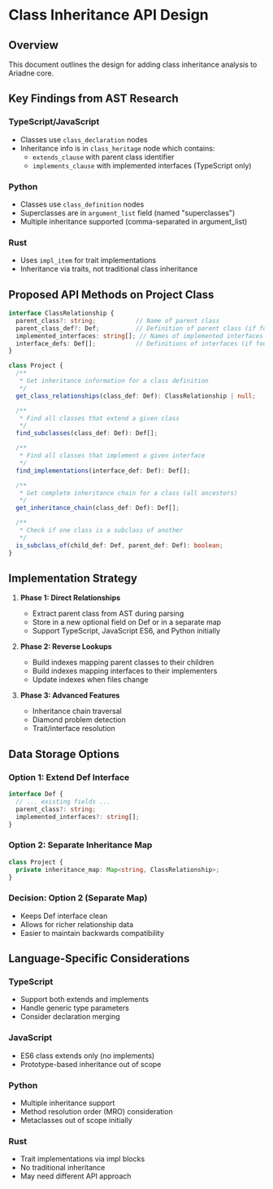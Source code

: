 # Class Inheritance API Design

## Overview

This document outlines the design for adding class inheritance analysis to Ariadne core.

## Key Findings from AST Research

### TypeScript/JavaScript

- Classes use `class_declaration` nodes
- Inheritance info is in `class_heritage` node which contains:
  - `extends_clause` with parent class identifier
  - `implements_clause` with implemented interfaces (TypeScript only)

### Python

- Classes use `class_definition` nodes  
- Superclasses are in `argument_list` field (named "superclasses")
- Multiple inheritance supported (comma-separated in argument_list)

### Rust

- Uses `impl_item` for trait implementations
- Inheritance via traits, not traditional class inheritance

## Proposed API Methods on Project Class

```typescript
interface ClassRelationship {
  parent_class?: string;           // Name of parent class
  parent_class_def?: Def;          // Definition of parent class (if found)
  implemented_interfaces: string[]; // Names of implemented interfaces
  interface_defs: Def[];           // Definitions of interfaces (if found)
}

class Project {
  /**
   * Get inheritance information for a class definition
   */
  get_class_relationships(class_def: Def): ClassRelationship | null;

  /**
   * Find all classes that extend a given class
   */
  find_subclasses(class_def: Def): Def[];

  /**
   * Find all classes that implement a given interface
   */
  find_implementations(interface_def: Def): Def[];

  /**
   * Get complete inheritance chain for a class (all ancestors)
   */
  get_inheritance_chain(class_def: Def): Def[];

  /**
   * Check if one class is a subclass of another
   */
  is_subclass_of(child_def: Def, parent_def: Def): boolean;
}
```

## Implementation Strategy

1. **Phase 1: Direct Relationships**
   - Extract parent class from AST during parsing
   - Store in a new optional field on Def or in a separate map
   - Support TypeScript, JavaScript ES6, and Python initially

2. **Phase 2: Reverse Lookups**
   - Build indexes mapping parent classes to their children
   - Build indexes mapping interfaces to their implementers
   - Update indexes when files change

3. **Phase 3: Advanced Features**
   - Inheritance chain traversal
   - Diamond problem detection
   - Trait/interface resolution

## Data Storage Options

### Option 1: Extend Def Interface

```typescript
interface Def {
  // ... existing fields ...
  parent_class?: string;
  implemented_interfaces?: string[];
}
```

### Option 2: Separate Inheritance Map

```typescript
class Project {
  private inheritance_map: Map<string, ClassRelationship>;
}
```

### Decision: Option 2 (Separate Map)

- Keeps Def interface clean
- Allows for richer relationship data
- Easier to maintain backwards compatibility

## Language-Specific Considerations

### TypeScript

- Support both extends and implements
- Handle generic type parameters
- Consider declaration merging

### JavaScript

- ES6 class extends only (no implements)
- Prototype-based inheritance out of scope

### Python

- Multiple inheritance support
- Method resolution order (MRO) consideration
- Metaclasses out of scope initially

### Rust

- Trait implementations via impl blocks
- No traditional inheritance
- May need different API approach
